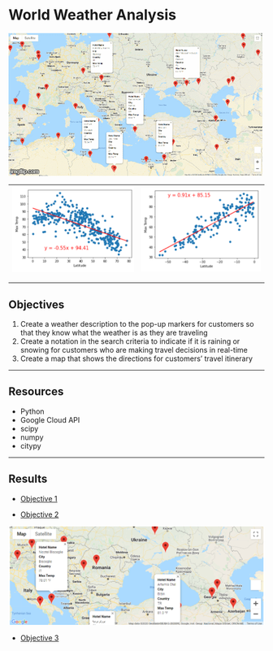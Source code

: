 # World Weather Analysis

![](https://github.com/GR8505/World_Weather_Analysis/blob/master/Images/4u38jk.gif)

![](https://github.com/GR8505/World_Weather_Analysis/blob/master/Images/NHT.png)  |![](https://github.com/GR8505/World_Weather_Analysis/blob/master/Images/SHT.png)
----------------------------------------------------------------------------------|------------------------------------------------------

------------------------------------------------------------------------------------
## Objectives
1. Create a weather description to the pop-up markers for customers so that they know 
   what the weather is as they are traveling
2. Create a notation in the search criteria to indicate if it is raining or snowing for 
   customers who are making travel decisions in real-time
3. Create a map that shows the directions for customers’ travel itinerary
-----------------------------------------------------------------------------------
## Resources
* Python
* Google Cloud API
* scipy
* numpy
* citypy
-----------------------------------------------------------------------------------
## Results

* [Objective 1](https://github.com/GR8505/World_Weather_Analysis/blob/master/Images/WeatherPy_travel_map_markers.png)

* [Objective 2](https://github.com/GR8505/World_Weather_Analysis/blob/master/Images/WeatherPy_vacation_map.png)
<img src="https://github.com/GR8505/World_Weather_Analysis/blob/master/Images/WeatherPy_vacation_map.png" alt="drawing" width="600"/>

* [Objective 3](https://github.com/GR8505/World_Weather_Analysis/blob/master/Images/WeatherPy_travel_map.png)
